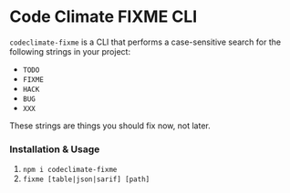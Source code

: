 # Code Climate FIXME CLI 

`codeclimate-fixme` is a CLI that performs a case-sensitive search for the following strings in your project:

* `TODO`
* `FIXME`
* `HACK`
* `BUG`
* `XXX`

These strings are things you should fix now, not later.

### Installation & Usage

1. `npm i codeclimate-fixme`
2. `fixme [table|json|sarif] [path]`
